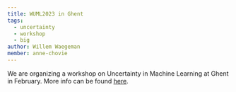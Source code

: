 ```yaml
---
title: WUML2023 in Ghent
tags:
  - uncertainty
  - workshop
  - big
author: Willem Waegeman
member: anne-chovie
---
```


We are organizing a workshop on Uncertainty in Machine Learning at Ghent in February. More info can be found <a href="https://sites.google.com/view/wuml2023">here</a>. 
